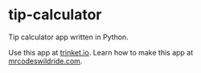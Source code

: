 # tip-calculator

Tip calculator app written in Python.

Use this app at [trinket.io](https://trinket.io/embed/python3/27d4219be8?outputOnly=true&start=result).
Learn how to make this app at [mrcodeswildride.com](https://www.mrcodeswildride.com/).
